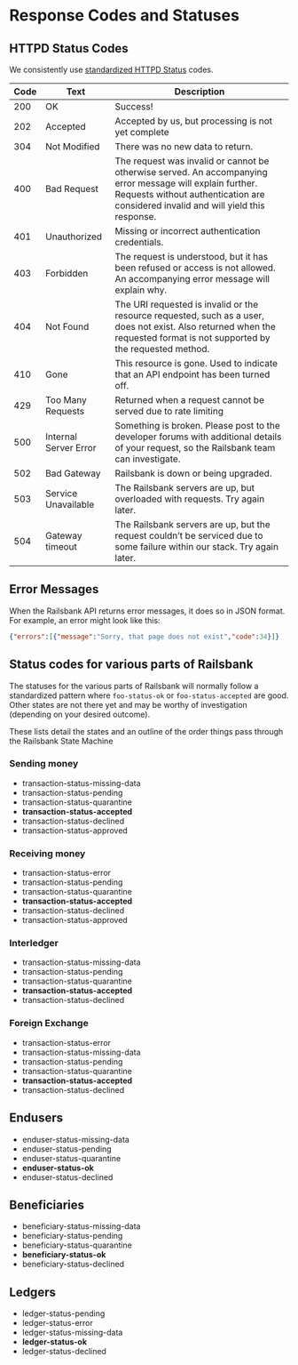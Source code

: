 # Response Codes and Statuses

## HTTPD Status Codes

We consistently use [standardized HTTPD Status](https://tools.ietf.org/html/rfc7231#section-6) codes.

| Code | Text |	Description |
| ---- | ---- | ---- |
| 200 |	OK |	Success! |
| 202 |	Accepted |	Accepted by us, but processing is not yet complete |
| 304 |	Not Modified |	There was no new data to return. |
| 400 |	Bad Request |	The request was invalid or cannot be otherwise served. An accompanying error message will explain further. Requests without authentication are considered invalid and will yield this response. |
| 401 |	Unauthorized |	Missing or incorrect authentication credentials. |
| 403 |	Forbidden | The request is understood, but it has been refused or access is not allowed. An accompanying error message will explain why. |
| 404 | Not Found | The URI requested is invalid or the resource requested, such as a user, does not exist. Also returned when the requested format is not supported by the requested method. |
| 410 | Gone | This resource is gone. Used to indicate that an API endpoint has been turned off. |
| 429 | Too Many Requests |	Returned when a request cannot be served due to rate limiting |
| 500 |	Internal Server Error |	Something is broken. Please post to the developer forums with additional details of your request, so the Railsbank team can investigate. |
| 502 |	Bad Gateway |	Railsbank is down or being upgraded. |
| 503 |	Service Unavailable |	The Railsbank servers are up, but overloaded with requests. Try again later. |
| 504 |	Gateway timeout |	The Railsbank servers are up, but the request couldn’t be serviced due to some failure within our stack. Try again later. |

## Error Messages

When the Railsbank API returns error messages, it does so in JSON format. For example, an error might look like this:

```json
{"errors":[{"message":"Sorry, that page does not exist","code":34}]}
```

## Status codes for various parts of Railsbank

The statuses for the various parts of Railsbank will normally follow a standardized pattern where `foo-status-ok` or `foo-status-accepted` are good. Other states are not there yet and may be worthy of investigation (depending on your desired outcome).

These lists detail the states and an outline of the order things pass through the Railsbank State Machine

### Sending money
- transaction-status-missing-data
- transaction-status-pending
- transaction-status-quarantine
- **transaction-status-accepted**
- transaction-status-declined
- transaction-status-approved

### Receiving money
- transaction-status-error
- transaction-status-pending
- transaction-status-quarantine
- **transaction-status-accepted**
- transaction-status-declined
- transaction-status-approved

### Interledger
- transaction-status-missing-data
- transaction-status-pending
- transaction-status-quarantine
- **transaction-status-accepted**
- transaction-status-declined

### Foreign Exchange
- transaction-status-error
- transaction-status-missing-data
- transaction-status-pending
- transaction-status-quarantine
- **transaction-status-accepted**
- transaction-status-declined

## Endusers

- enduser-status-missing-data
- enduser-status-pending
- enduser-status-quarantine
- **enduser-status-ok**
- enduser-status-declined


## Beneficiaries
- beneficiary-status-missing-data
- beneficiary-status-pending
- beneficiary-status-quarantine
- **beneficiary-status-ok**
- beneficiary-status-declined

## Ledgers
- ledger-status-pending
- ledger-status-error
- ledger-status-missing-data
- **ledger-status-ok**
- ledger-status-declined
